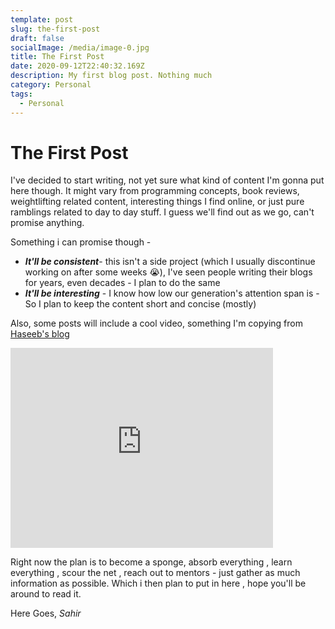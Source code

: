 ```yaml
---
template: post
slug: the-first-post
draft: false
socialImage: /media/image-0.jpg
title: The First Post
date: 2020-09-12T22:40:32.169Z
description: My first blog post. Nothing much
category: Personal
tags:
  - Personal
---
```

# The First Post

I've decided to start writing, not yet sure what kind of content I'm gonna put here though. It might vary from programming concepts, book reviews, weightlifting related content, interesting things I find online, or just pure ramblings related to day to day stuff. I guess we'll find out as we go, can't promise anything. 

Something i can promise though - 

* ***It'll be consistent***- this isn't a side project (which I usually
  discontinue working on after some weeks 😭), I've seen people writing their blogs for years, even decades - I plan to do the same
* ***It'll be interesting*** - I know how low our generation's attention span is - So I plan to keep the content short and concise (mostly)

Also, some posts will include a cool video, something I'm copying from [Haseeb's blog](https://haseebq.com/)

<iframe width="420" height="320" src="https://www.youtube.com/embed/6z5YufE2Pj0?start=11" frameborder="0" allow="accelerometer; autoplay; clipboard-write; encrypted-media; gyroscope; picture-in-picture" allowfullscreen></iframe>

Right now the plan is to become a sponge, absorb everything , learn everything , scour the net , reach out to mentors - just gather as much information as possible. Which i then plan to put in here , hope you'll be around to read it. 

Here Goes, 
*Sahir*